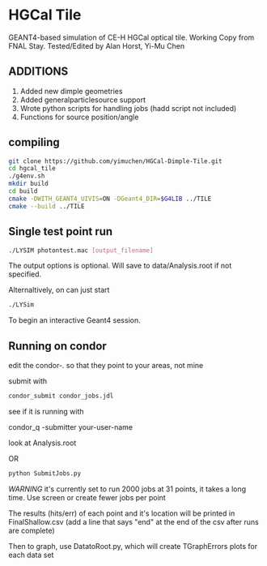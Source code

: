 # HGCal Tile

GEANT4-based simulation of CE-H HGCal optical tile.  Working Copy from FNAL Stay.
Tested/Edited by Alan Horst, Yi-Mu Chen

## ADDITIONS

1. Added new dimple geometries
2. Added generalparticlesource support
3. Wrote python scripts for handling jobs (hadd script not included)
4. Functions for source position/angle

## compiling

```bash
git clone https://github.com/yimuchen/HGCal-Dimple-Tile.git
cd hgcal_tile
./g4env.sh
mkdir build
cd build
cmake -DWITH_GEANT4_UIVIS=ON -DGeant4_DIR=$G4LIB ../TILE
cmake --build ../TILE
```

## Single test point run

```bash
./LYSIM photontest.mac [output_filename]
```

The output options is optional. Will save to data/Analysis<RandomInt>.root if not specified.

Alternaltively, on can just start

```bash
./LYSim
```

To begin an interactive Geant4 session.

## Running on condor

edit the condor-*.* so that they point to your areas, not mine

submit with

```bash
condor_submit condor_jobs.jdl
```

see if it is running with

condor_q -submitter your-user-name

look at Analysis.root

OR

```bash
python SubmitJobs.py
```

*WARNING* it's currently set to run 2000 jobs at 31 points, it takes a long time.
Use screen or create fewer jobs per point

The results (hits/err) of each point and it's location will be printed in
FinalShallow.csv (add a line that says "end" at the end of the csv after runs are
complete)

Then to graph, use DatatoRoot.py, which will create TGraphErrors plots for each
data set
